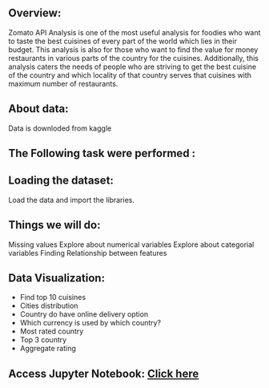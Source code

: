 ## Overview:
Zomato API Analysis is one of the most useful analysis for foodies who want to taste the best cuisines of every part of the world which lies in their budget. This analysis is also for those who want to find the value for money restaurants in various parts of the country for the cuisines. Additionally, this analysis caters the needs of people who are striving to get the best cuisine of the country and which locality of that country serves that cuisines with maximum number of restaurants.

## About data: 
Data is downloded from kaggle

## The Following task were performed : 

## Loading the dataset: 
Load the data and import the libraries.

## Things we will do:
Missing values
Explore about numerical variables
Explore about categorial variables
Finding Relationship between features


## Data Visualization:

* Find top 10 cuisines
* Cities distribution
* Country do have online delivery option
* Which currency is used by which country?
* Most rated country
* Top 3 country
* Aggregate rating


## Access Jupyter Notebook: [Click here](https://github.com/Akhand-p-singh/Python-Project/blob/master/4.%20Zomato%20EDA/Zomato%20EDA.ipynb)